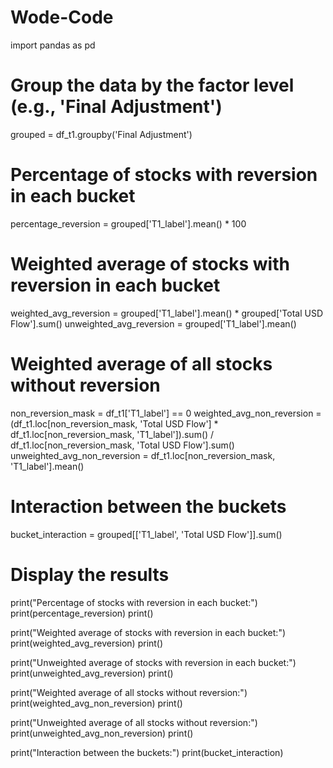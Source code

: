 # Wode-Code

import pandas as pd

# Group the data by the factor level (e.g., 'Final Adjustment')
grouped = df_t1.groupby('Final Adjustment')

# Percentage of stocks with reversion in each bucket
percentage_reversion = grouped['T1_label'].mean() * 100

# Weighted average of stocks with reversion in each bucket
weighted_avg_reversion = grouped['T1_label'].mean() * grouped['Total USD Flow'].sum()
unweighted_avg_reversion = grouped['T1_label'].mean()

# Weighted average of all stocks without reversion
non_reversion_mask = df_t1['T1_label'] == 0
weighted_avg_non_reversion = (df_t1.loc[non_reversion_mask, 'Total USD Flow'] * df_t1.loc[non_reversion_mask, 'T1_label']).sum() / df_t1.loc[non_reversion_mask, 'Total USD Flow'].sum()
unweighted_avg_non_reversion = df_t1.loc[non_reversion_mask, 'T1_label'].mean()

# Interaction between the buckets
bucket_interaction = grouped[['T1_label', 'Total USD Flow']].sum()

# Display the results
print("Percentage of stocks with reversion in each bucket:")
print(percentage_reversion)
print()

print("Weighted average of stocks with reversion in each bucket:")
print(weighted_avg_reversion)
print()

print("Unweighted average of stocks with reversion in each bucket:")
print(unweighted_avg_reversion)
print()

print("Weighted average of all stocks without reversion:")
print(weighted_avg_non_reversion)
print()

print("Unweighted average of all stocks without reversion:")
print(unweighted_avg_non_reversion)
print()

print("Interaction between the buckets:")
print(bucket_interaction)